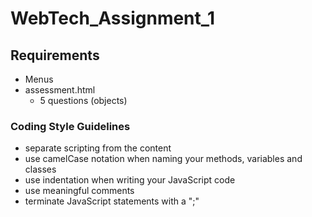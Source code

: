 # WebTech_Assignment_1

## Requirements
- Menus
- assessment.html
  - 5 questions (objects)

### Coding Style Guidelines
- separate scripting from the content 
- use camelCase notation when naming your methods, variables and classes
- use indentation when writing your JavaScript code
- use meaningful comments
- terminate JavaScript statements with a ";"
